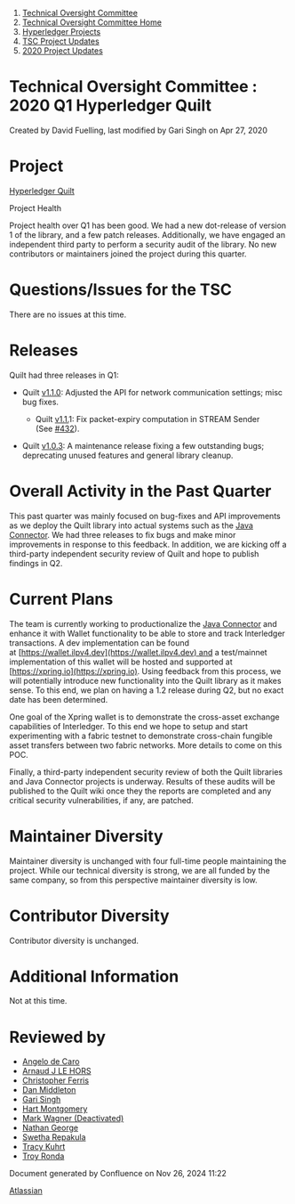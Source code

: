 1. [Technical Oversight Committee](index.html)
2. [Technical Oversight Committee Home](Technical-Oversight-Committee-Home_21430274.html)
3. [Hyperledger Projects](Hyperledger-Projects_21447704.html)
4. [TSC Project Updates](TSC-Project-Updates_21430854.html)
5. [2020 Project Updates](2020-Project-Updates_21450093.html)

# Technical Oversight Committee : 2020 Q1 Hyperledger Quilt

Created by David Fuelling, last modified by Gari Singh on Apr 27, 2020

# Project

[Hyperledger Quilt](https://github.com/hyperledger/quilt)

Project Health

Project health over Q1 has been good. We had a new dot-release of version 1 of the library, and a few patch releases. Additionally, we have engaged an independent third party to perform a security audit of the library. No new contributors or maintainers joined the project during this quarter.

# Questions/Issues for the TSC

There are no issues at this time.

# Releases

Quilt had three releases in Q1:

- Quilt [v1.1.0](https://github.com/hyperledger/quilt/releases/tag/v1.1.0): Adjusted the API for network communication settings; misc bug fixes.
  
  - Quilt [v1.1.](https://github.com/hyperledger/quilt/releases/tag/v1.1.0)1: Fix packet-expiry computation in STREAM Sender (See [#432](https://github.com/hyperledger/quilt/issues/432)).
- Quilt [v1.0.3](https://github.com/hyperledger/quilt/releases/tag/v1.0.3): A maintenance release fixing a few outstanding bugs; deprecating unused features and general library cleanup.

# Overall Activity in the Past Quarter

This past quarter was mainly focused on bug-fixes and API improvements as we deploy the Quilt library into actual systems such as the [Java Connector](https://connector.interledger4j.dev/). We had three releases to fix bugs and make minor improvements in response to this feedback. In addition, we are kicking off a third-party independent security review of Quilt and hope to publish findings in Q2.

# Current Plans

The team is currently working to productionalize the [Java Connector](https://connector.interledger4j.dev/) and enhance it with Wallet functionality to be able to store and track Interledger transactions. A dev implementation can be found at [https://wallet.ilpv4.dev](https://wallet.ilpv4.dev) and a test/mainnet implementation of this wallet will be hosted and supported at [https://xpring.io](https://xpring.io). Using feedback from this process, we will potentially introduce new functionality into the Quilt library as it makes sense. To this end, we plan on having a 1.2 release during Q2, but no exact date has been determined.

One goal of the Xpring wallet is to demonstrate the cross-asset exchange capabilities of Interledger. To this end we hope to setup and start experimenting with a fabric testnet to demonstrate cross-chain fungible asset transfers between two fabric networks. More details to come on this POC.

Finally, a third-party independent security review of both the Quilt libraries and Java Connector projects is underway. Results of these audits will be published to the Quilt wiki once they the reports are completed and any critical security vulnerabilities, if any, are patched.

# Maintainer Diversity

Maintainer diversity is unchanged with four full-time people maintaining the project. While our technical diversity is strong, we are all funded by the same company, so from this perspective maintainer diversity is low.

# Contributor Diversity

Contributor diversity is unchanged.

# Additional Information

Not at this time.

# Reviewed by

- [Angelo de Caro](https://lf-hyperledger.atlassian.net/wiki/people/70121:d6b0f0e4-825f-4f16-88e1-4d14e95f2f10?ref=confluence)
- [Arnaud J LE HORS](https://lf-hyperledger.atlassian.net/wiki/people/70121:0e75e3b8-500a-4067-9f7e-ed46e91bcb9d?ref=confluence)
- [Christopher Ferris](https://lf-hyperledger.atlassian.net/wiki/people/5abb903a8724022aa9070581?ref=confluence)
- [Dan Middleton](https://lf-hyperledger.atlassian.net/wiki/people/712020:2979764a-3998-4ef1-8810-60b799067924?ref=confluence)
- [Gari Singh](https://lf-hyperledger.atlassian.net/wiki/people/557058:51429e31-90f4-4684-b7cd-9a4fe15ff188?ref=confluence)
- [Hart Montgomery](https://lf-hyperledger.atlassian.net/wiki/people/712020:86f447c0-86dc-43b3-ac03-6a31923bbb84?ref=confluence)
- [Mark Wagner (Deactivated)](https://lf-hyperledger.atlassian.net/wiki/people/70121:81b88945-c9ef-40fe-9224-207bdb280922?ref=confluence)
- [Nathan George](https://lf-hyperledger.atlassian.net/wiki/people/712020:3e7556ab-cdb8-47f5-8b68-12a3378021fd?ref=confluence)
- [Swetha Repakula](https://lf-hyperledger.atlassian.net/wiki/people/712020:503b5691-8e92-4d2d-83d3-e9e74d296436?ref=confluence)
- [Tracy Kuhrt](https://lf-hyperledger.atlassian.net/wiki/people/712020:eb6ae9c3-aa8e-40ba-9dab-a6969b1ac52e?ref=confluence)
- [Troy Ronda](https://lf-hyperledger.atlassian.net/wiki/people/557058:c854f35a-2b58-4be3-9003-ca2a67495580?ref=confluence)

Document generated by Confluence on Nov 26, 2024 11:22

[Atlassian](http://www.atlassian.com/)
